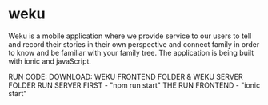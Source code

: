 # weku
Weku is a mobile application where we provide service to our users to tell and record their stories
in their own perspective and connect family in order to know and be familiar with your family tree. 
The application is being built with ionic and javaScript.

RUN CODE:
DOWNLOAD:
WEKU FRONTEND FOLDER &
WEKU SERVER FOLDER
RUN SERVER FIRST - "npm run start"
THE RUN FRONTEND - "ionic start"
